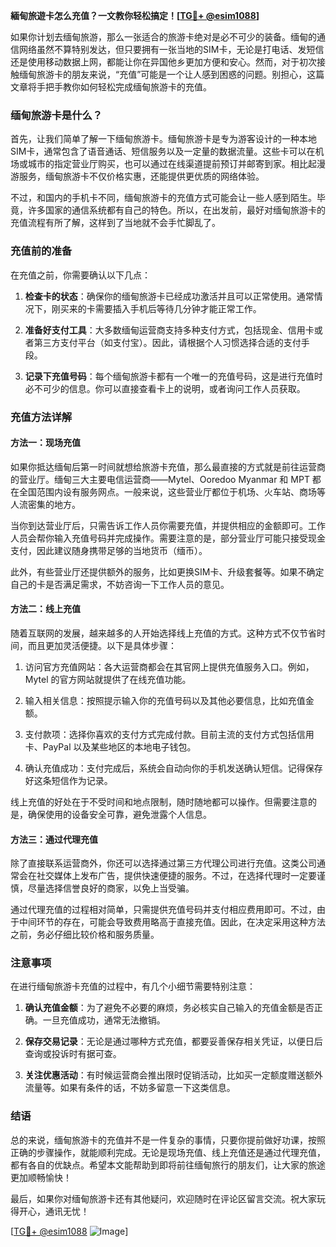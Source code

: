 **緬甸旅遊卡怎么充值？一文教你轻松搞定！[[TG💪+ @esim1088](https://t.me/s/esim1088)]**

如果你计划去缅甸旅游，那么一张适合的旅游卡绝对是必不可少的装备。缅甸的通信网络虽然不算特别发达，但只要拥有一张当地的SIM卡，无论是打电话、发短信还是使用移动数据上网，都能让你在异国他乡更加方便和安心。然而，对于初次接触缅甸旅游卡的朋友来说，“充值”可能是一个让人感到困惑的问题。别担心，这篇文章将手把手教你如何轻松完成缅甸旅游卡的充值。

### 缅甸旅游卡是什么？

首先，让我们简单了解一下缅甸旅游卡。缅甸旅游卡是专为游客设计的一种本地SIM卡，通常包含了语音通话、短信服务以及一定量的数据流量。这些卡可以在机场或城市的指定营业厅购买，也可以通过在线渠道提前预订并邮寄到家。相比起漫游服务，缅甸旅游卡不仅价格实惠，还能提供更优质的网络体验。

不过，和国内的手机卡不同，缅甸旅游卡的充值方式可能会让一些人感到陌生。毕竟，许多国家的通信系统都有自己的特色。所以，在出发前，最好对缅甸旅游卡的充值流程有所了解，这样到了当地就不会手忙脚乱了。

### 充值前的准备

在充值之前，你需要确认以下几点：

1. **检查卡的状态**：确保你的缅甸旅游卡已经成功激活并且可以正常使用。通常情况下，刚买来的卡需要插入手机后等待几分钟才能正常工作。
   
2. **准备好支付工具**：大多数缅甸运营商支持多种支付方式，包括现金、信用卡或者第三方支付平台（如支付宝）。因此，请根据个人习惯选择合适的支付手段。

3. **记录下充值号码**：每个缅甸旅游卡都有一个唯一的充值号码，这是进行充值时必不可少的信息。你可以直接查看卡上的说明，或者询问工作人员获取。

### 充值方法详解

#### 方法一：现场充值

如果你抵达缅甸后第一时间就想给旅游卡充值，那么最直接的方式就是前往运营商的营业厅。缅甸三大主要电信运营商——Mytel、Ooredoo Myanmar 和 MPT 都在全国范围内设有服务网点。一般来说，这些营业厅都位于机场、火车站、商场等人流密集的地方。

当你到达营业厅后，只需告诉工作人员你需要充值，并提供相应的金额即可。工作人员会帮你输入充值号码并完成操作。需要注意的是，部分营业厅可能只接受现金支付，因此建议随身携带足够的当地货币（缅币）。

此外，有些营业厅还提供额外的服务，比如更换SIM卡、升级套餐等。如果不确定自己的卡是否满足需求，不妨咨询一下工作人员的意见。

#### 方法二：线上充值

随着互联网的发展，越来越多的人开始选择线上充值的方式。这种方式不仅节省时间，而且更加灵活便捷。以下是具体步骤：

1. 访问官方充值网站：各大运营商都会在其官网上提供充值服务入口。例如，Mytel 的官方网站就提供了在线充值功能。
   
2. 输入相关信息：按照提示输入你的充值号码以及其他必要信息，比如充值金额。

3. 支付款项：选择你喜欢的支付方式完成付款。目前主流的支付方式包括信用卡、PayPal 以及某些地区的本地电子钱包。

4. 确认充值成功：支付完成后，系统会自动向你的手机发送确认短信。记得保存好这条短信作为记录。

线上充值的好处在于不受时间和地点限制，随时随地都可以操作。但需要注意的是，确保使用的设备安全可靠，避免泄露个人信息。

#### 方法三：通过代理充值

除了直接联系运营商外，你还可以选择通过第三方代理公司进行充值。这类公司通常会在社交媒体上发布广告，提供快速便捷的服务。不过，在选择代理时一定要谨慎，尽量选择信誉良好的商家，以免上当受骗。

通过代理充值的过程相对简单，只需提供充值号码并支付相应费用即可。不过，由于中间环节的存在，可能会导致费用略高于直接充值。因此，在决定采用这种方法之前，务必仔细比较价格和服务质量。

### 注意事项

在进行缅甸旅游卡充值的过程中，有几个小细节需要特别注意：

1. **确认充值金额**：为了避免不必要的麻烦，务必核实自己输入的充值金额是否正确。一旦充值成功，通常无法撤销。

2. **保存交易记录**：无论是通过哪种方式充值，都要妥善保存相关凭证，以便日后查询或投诉时有据可查。

3. **关注优惠活动**：有时候运营商会推出限时促销活动，比如买一定额度赠送额外流量等。如果有条件的话，不妨多留意一下这类信息。

### 结语

总的来说，缅甸旅游卡的充值并不是一件复杂的事情，只要你提前做好功课，按照正确的步骤操作，就能顺利完成。无论是现场充值、线上充值还是通过代理充值，都有各自的优缺点。希望本文能帮助到即将前往缅甸旅行的朋友们，让大家的旅途更加顺畅愉快！

最后，如果你对缅甸旅游卡还有其他疑问，欢迎随时在评论区留言交流。祝大家玩得开心，通讯无忧！

[[TG💪+ @esim1088](https://t.me/s/esim1088) ![Image](https://i.postimg.cc/4NQfJmqS/Snipaste-2025-05-13-00-14-12.png)]